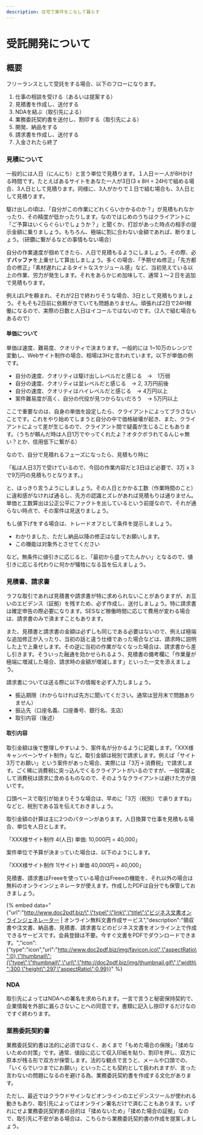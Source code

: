 ```yaml
---
description: 在宅で案件をこなして暮らす
---
```


# 受託開発について

## 概要

フリーランスとして受託をする場合、以下のフローになります。

1. 仕事の相談を受ける（あるいは提案する）
2. 見積書を作成し、送付する
3. NDAを結ぶ（取引先による）
4. 業務委託契約書を送付し、割印する（取引先による）
5. 開発、納品をする
6. 請求書を作成し、送付する
7. 入金されたら終了

### 見積について

一般的には人日（にんにち）と言う単位で見積ります。１人日＝一人が8Hかける時間です。たとえばあるサイトをあなた一人が3日\(3 x 8H = 24H\)で組める場合、3人日として見積ります。同様に、3人がかりで１日で組む場合も、3人日として見積ります。

駆け出しの頃は、「自分がこの作業にどれくらいかかるのか？」が見積もれなかったり、その精度が低かったりします。なのではじめのうちはクライアントに「ご予算はいくらぐらいでしょうか？」と聞くか、打診があった時点の相手の提示金額に乗りましょう。もちろん、極端に割に合わない金額であれば、断りましょう。（研鑽に繋がるなどの事情もない場合）

自分の作業速度が掴めてきたら、人日で見積もるようにしましょう。その際、必ず**バッファ**を上乗せして算出しましょう。多くの場合、「予期せぬ修正」「先方都合の修正」「素材遅れによるタイトなスケジュール感」など、当初見えている以上の作業、労力が発生します。それをあらかじめ加味して、通常１〜２日を追加で見積もります。

例えばLPを頼まれ、それが2日で終わりそうな場合、3日として見積もりましょう。そもそも2日前に依頼がきていても問題ありません。頑張れば2日で24H稼働になるので、実際の日数と人日はイコールではないのです。（2人で組む場合もあるので）

#### 単価について

単価は速度、難易度、クオリティで決まります。一般的には 1~10万のレンジで変動し、Webサイト制作の場合、相場は3Hと言われています。以下が単価の例です。

* 自分の速度、クオリティは駆け出しレベルだと感じる　→　1万弱
* 自分の速度、クオリティは並レベルだと感じる　→ 2, 3万円前後
* 自分の速度、クオリティはハイレベルだと感じる　→ 4万円以上
* 案件難易度が高く、自分の代役が見つからないだろう　→ 5万円以上

ここで重要なのは、自身の単価を設定したら、クライアントによってブラさないことです。これをやり始めてしまうと自分の中で価格破壊が起き、また、クライアントによって差が生じるので、クライアント間で疑義が生じることもあります。（うちが頼んだ時は人日1万でやってくれたよ？オタクボラれてるんじゃ無い？とか、信用低下に繋がる）

なので、自分で見積れるフェーズになったら、見積もり時に

「私は人日3万で受けているので、今回の作業内容だと3日ほど必要で、3万 x 3 で9万円の見積もりとなります。」

と、はっきり言うようにしましょう。その人日とかかる工数（作業時間のこと）に違和感がなければ通るし、先方の認識とズレがあれば見積もりは通りません。単価と工数算出は公正公平にファクトを出しているという前提なので、それが通らない時点で、その案件は見送りましょう。

もし値下げをする場合は、トレードオフとして条件を提示しましょう。

* わかりました、ただし納品以降の修正はなしでお願いします。
* この機能は対象外とさせてください

など。無条件に値引きに応じると、「最初から盛ってたんかい」となるので、値引きに応じる代わりに何かが犠牲になる旨を伝えましょう。

### 見積書、請求書

ラフな取引であれば見積書や請求書が特に求められないことがありますが、お互いのエビデンス（証拠）を残すため、必ず作成し、送付しましょう。特に請求書は確定申告の際必要になります。SESなど稼働時間に応じて費用が変わる場合は、請求書のみで済ますこともあります。

また、見積書と請求書の金額は必ずしも同じである必要はないので、例えば極端な追加修正が入ったり、当初の話と違う仕様であった場合などは、請求時に説明した上で上乗せします。その逆に当初の作業がなくなった場合は、請求書から差し引きます。そういった融通を効かせられるよう、見積書の備考欄に「作業量が極端に増減した場合、請求時の金額が増減します」といった一文を添えましょう。

請求書については送る際に以下の情報を必ず入力しましょう。

* 振込期限（わからなければ先方に聞いてください。通常は翌月末で問題ありません）
* 振込先（口座名義、口座番号、銀行名、支店）
* 取引内容（後述）

#### 取引内容

取引金額は後で整理しやすいよう、案件名が分かるように記載します。「XXX様キャンペーンサイト制作」など。取引金額は税別で請求します。例えば「サイト3万でお願い」という案件があった場合、実際には「3万＋消費税」で請求します。ごく稀に消費税に突っ込んでくるクライアントがいるのですが、一般常識として消費税は請求に含めるものなので、そのようなクライアントは避けた方が良いです。

口頭ベースで取引が始まりそうな場合は、早めに「3万（税別）で承りますね」などと、税別である旨を伝えておきましょう。

取引金額の計算は主に2つのパターンがあります。人日換算で仕事を見積もる場合、単位を人日とします。

「XXX様サイト制作  4\(人日\) 単価: 10,000円 = 40,000」

案件単位で予算が決まっていた場合は、以下のようにします。

「XXX様サイト制作 1\(サイト\) 単価 40,000円 = 40,000」

見積書、請求書はFreeeを使っている場合はFreeeの機能を、それ以外の場合は無料のオンラインジェネレータが使えます。作成したPDFは自分でも保管しておきましょう。

{% embed data="{\"url\":\"http://www.doc2pdf.biz/\",\"type\":\"link\",\"title\":\"ビジネス文書オンラインジェネレーター \| オンライン無料文書作成サービス\",\"description\":\"領収書や注文書、納品書、見積書、請求書などのビジネス文書をオンライン上で作成できるサービスです。会員登録は不要。今すぐ文書をPDFでダウンロードできます。\",\"icon\":{\"type\":\"icon\",\"url\":\"http://www.doc2pdf.biz/img/favicon.ico\",\"aspectRatio\":0},\"thumbnail\":{\"type\":\"thumbnail\",\"url\":\"http://doc2pdf.biz/img/thumbnail.gif\",\"width\":300,\"height\":297,\"aspectRatio\":0.99}}" %}

### NDA

取引先によってはNDAへの署名を求められます。一言で言うと秘密保持契約で、企業情報を外部に漏らさないことへの同意です。書類に記入し捺印するだけなのですぐ終わります。

### 業務委託契約書

業務委託契約書は法的に必須ではなく、あくまで「もめた場合の保険」「揉めないための対策」です。通常、値段に応じて収入印紙を貼り、割印を押し、双方に原本が残る形で双方が保管します。法的な観点で言うと、メールや口頭での、「いくらでいつまでにお願い」といったことも契約として扱われますが、言った言わないの問題になるのを避ける為、業務委託契約書を作成する文化があります。

ただし、最近ではクラウドサインなどオンラインのエビデンスツールが使われる動きもあり、取引先によってはオンライン署名だけで済むこともあります。いずれにせよ業務委託契約書の目的は「揉めないため」「揉めた場合の証拠」なので、取引先に不安がある場合は、こちらから業務委託契約書の作成を提案しましょう。

